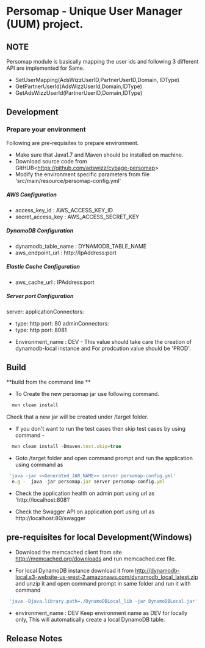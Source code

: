 # Persomap - Unique User Manager (UUM) project.

## NOTE
Persomap module is basically mapping the user ids and following 3 different API are implemented for Same.
* SetUserMapping(AdsWizzUserID,PartnerUserID,Domain, IDType)
* GetPartnerUserId(AdsWizzUserId,Domain,IDType) 
* GetAdsWizzUserId(PartnerUserID,Domain,IDType) 

## Development
### Prepare your environment
Following are pre-requisites to prepare environment.

* Make sure that Java1.7 and Maven should be installed on machine.
* Download source code from GitHUB<<https://github.com/adswizz/cybage-persomap>>
* Modify the environment specific parameters from file 'src/main/resource/persomap-config.yml'

##### AWS Configuration
* access_key_id : AWS_ACCESS_KEY_ID
* secret_access_key : AWS_ACCESS_SECRET_KEY

##### DynamoDB Configuration
* dynamodb_table_name : DYNAMODB_TABLE_NAME
* aws_endpoint_url : http://IpAddress:port

##### Elastic Cache Configuration
* aws_cache_url : IPAddress:port

##### Server port Configuration
server:
applicationConnectors:
- type: http
port: 80
adminConnectors:
- type: http
port: 8081

* Environment_name : DEV - This value should take care the creation of dynamodb-local instance and For prodcution value should be 'PROD'.

## Build
**build from the command line **

* To Create the new persomap jar use following command.
```javascript
  mvn clean install
```

Check that a new jar will be created under /target folder.

* If you don't want to run the test cases then skip test cases by using command -
```javascript
  mvn clean install -Dmaven.test.skip=true
```

* Goto /target folder and open command prompt and run the application using command as 
```javascript
 'java -jar <<Generated_JAR_NAME>> server persomap-config.yml'
  e.g -  java -jar persomap.jar server persomap-config.yml
``` 
 
* Check the application health on admin port using url as 'http://localhost:8081'

* Check the Swagger API on application port using url as http://localhost:80/swagger

## pre-requisites for local Development(Windows)

* Download the memcached client from site http://memcached.org/downloads and run memcached.exe file.

* For local DynamoDB instance download it from http://dynamodb-local.s3-website-us-west-2.amazonaws.com/dynamodb_local_latest.zip and unzip it and open  command prompt in same folder and run it with command
```javascript
 'java -Djava.library.path=./DynamoDBLocal_lib -jar DynamoDBLocal.jar'
```

* environment_name : DEV
 Keep environment name as DEV for locally only, This will automatically create a local DynamoDB table.

## Release Notes

